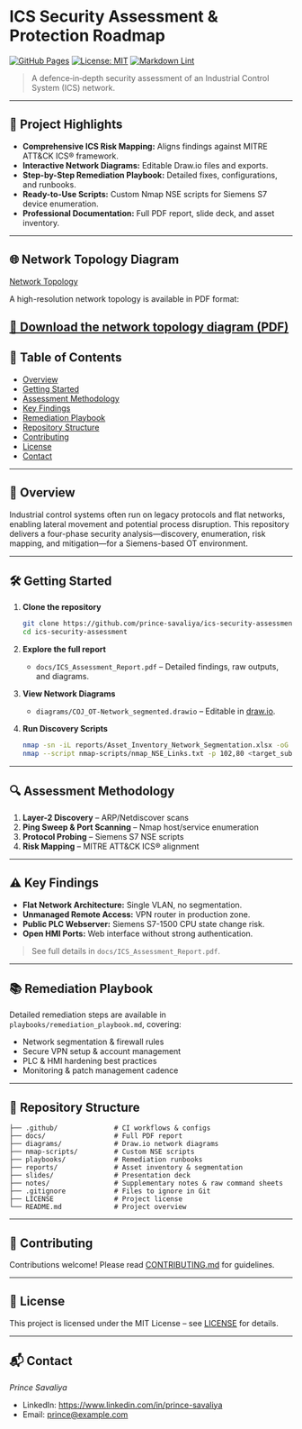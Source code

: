 # ICS Security Assessment & Protection Roadmap

[![GitHub Pages](https://img.shields.io/badge/Pages-Enabled-brightgreen)](#)
[![License: MIT](https://img.shields.io/badge/License-MIT-blue.svg)](LICENSE)
[![Markdown Lint](https://github.com/prince-savaliya/ics-security-assessment/actions/workflows/markdownlint.yml/badge.svg)](https://github.com/prince-savaliya/ics-security-assessment/actions/workflows/markdownlint.yml)

> A defence‑in‑depth security assessment of an Industrial Control System (ICS) network.

---

## 🚀 Project Highlights

- **Comprehensive ICS Risk Mapping:** Aligns findings against MITRE ATT&CK ICS® framework.
- **Interactive Network Diagrams:** Editable Draw.io files and exports.
- **Step-by-Step Remediation Playbook:** Detailed fixes, configurations, and runbooks.
- **Ready-to-Use Scripts:** Custom Nmap NSE scripts for Siemens S7 device enumeration.
- **Professional Documentation:** Full PDF report, slide deck, and asset inventory.

---

## 🌐 Network Topology Diagram

[Network Topology](docs/ICS_Assessment_Report.png)

A high-resolution network topology is available in PDF format:

[📄 Download the network topology diagram (PDF)](docs/ICS_Assessment_Report.pdf)
---

## 📖 Table of Contents

- [Overview](#overview)
- [Getting Started](#getting-started)
- [Assessment Methodology](#assessment-methodology)
- [Key Findings](#key-findings)
- [Remediation Playbook](#remediation-playbook)
- [Repository Structure](#repository-structure)
- [Contributing](#contributing)
- [License](#license)
- [Contact](#contact)

---

## 📖 Overview

Industrial control systems often run on legacy protocols and flat networks, enabling lateral movement and potential process disruption. This repository delivers a four-phase security analysis—discovery, enumeration, risk mapping, and mitigation—for a Siemens-based OT environment.

---

## 🛠 Getting Started

1. **Clone the repository**  
   ```bash
   git clone https://github.com/prince-savaliya/ics-security-assessment.git
   cd ics-security-assessment
   ```

2. **Explore the full report**  
   - `docs/ICS_Assessment_Report.pdf` – Detailed findings, raw outputs, and diagrams.

3. **View Network Diagrams**  
   - `diagrams/COJ_OT-Network_segmented.drawio` – Editable in [draw.io](https://app.diagrams.net).

4. **Run Discovery Scripts**  
   ```bash
   nmap -sn -iL reports/Asset_Inventory_Network_Segmentation.xlsx -oG nmap_results.gnmap
   nmap --script nmap-scripts/nmap_NSE_Links.txt -p 102,80 <target_subnet>
   ```

---

## 🔍 Assessment Methodology

1. **Layer-2 Discovery** – ARP/Netdiscover scans  
2. **Ping Sweep & Port Scanning** – Nmap host/service enumeration  
3. **Protocol Probing** – Siemens S7 NSE scripts  
4. **Risk Mapping** – MITRE ATT&CK ICS® alignment

---

## ⚠️ Key Findings

- **Flat Network Architecture:** Single VLAN, no segmentation.  
- **Unmanaged Remote Access:** VPN router in production zone.  
- **Public PLC Webserver:** Siemens S7-1500 CPU state change risk.  
- **Open HMI Ports:** Web interface without strong authentication.  

> See full details in `docs/ICS_Assessment_Report.pdf`.

---

## 📚 Remediation Playbook

Detailed remediation steps are available in `playbooks/remediation_playbook.md`, covering:

- Network segmentation & firewall rules  
- Secure VPN setup & account management  
- PLC & HMI hardening best practices  
- Monitoring & patch management cadence

---

## 📂 Repository Structure

```
├── .github/              # CI workflows & configs
├── docs/                 # Full PDF report
├── diagrams/             # Draw.io network diagrams
├── nmap-scripts/         # Custom NSE scripts
├── playbooks/            # Remediation runbooks
├── reports/              # Asset inventory & segmentation
├── slides/               # Presentation deck
├── notes/                # Supplementary notes & raw command sheets
├── .gitignore            # Files to ignore in Git
├── LICENSE               # Project license
└── README.md             # Project overview
```

---

## 🤝 Contributing

Contributions welcome! Please read [CONTRIBUTING.md](CONTRIBUTING.md) for guidelines.

---

## 📜 License

This project is licensed under the MIT License – see [LICENSE](LICENSE) for details.

---

## 📬 Contact

*Prince Savaliya*  
- LinkedIn: https://www.linkedin.com/in/prince-savaliya  
- Email: prince@example.com  
